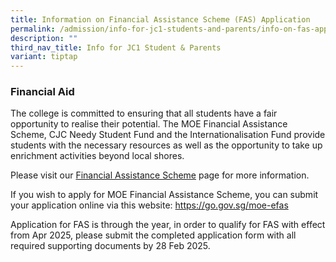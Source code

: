 ```yaml
---
title: Information on Financial Assistance Scheme (FAS) Application
permalink: /admission/info-for-jc1-students-and-parents/info-on-fas-application/
description: ""
third_nav_title: Info for JC1 Student & Parents
variant: tiptap
---
```

<h3><strong>Financial Aid</strong></h3>
<p>The college is committed to ensuring that all students have a fair opportunity
to realise their potential. The MOE Financial Assistance Scheme, CJC Needy
Student Fund and the Internationalisation Fund provide students with the
necessary resources as well as the opportunity to take up enrichment activities
beyond local shores.</p>
<p>Please visit our <a href="https://cjc.moe.edu.sg/admission/financial-aid" rel="noopener noreferrer nofollow" target="_blank">Financial Assistance Scheme</a> page
for more information.</p>
<p>If you wish to apply for MOE Financial Assistance Scheme, you can submit
your application online via this website: <a href="https://go.gov.sg/moe-efas" rel="noopener noreferrer nofollow" target="_blank">https://go.gov.sg/moe-efas</a>
</p>
<p>Application for FAS is through the year, in order to qualify for FAS with
effect from Apr 2025, please submit the completed application form with
all required supporting documents by 28 Feb 2025.</p>